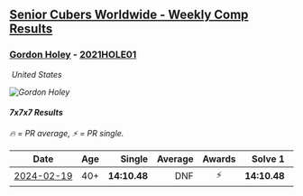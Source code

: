 <style>table {white-space: nowrap;}</style>
<link rel="stylesheet" type="text/css" href="/scw-comp/css/flags.css" />

## [Senior Cubers Worldwide - Weekly Comp Results](/scw-comp/results/)
### [Gordon Holey](README.md) - [2021HOLE01](https://www.worldcubeassociation.org/persons/2021HOLE01?event=777)

<i class="flag flag-US" />&nbsp;United States

![Gordon Holey](1642020105.jpg)

#### 7x7x7 Results

<span style="white-space: nowrap;">🔥 = PR average</span>, <span style="white-space: nowrap;">⚡ = PR single</span>.

| Date | Age | Single | Average | Awards | Solve 1 | Solve 2 | Solve 3 | Video |
| :--: | :--: | --: | --: | :--: | --: | --: | --: | :-- |
| [2024-02-19](../../results/2024-02-19/777.md) | 40+ | **14:10.48** | DNF | ⚡ | **14:10.48** | 14:24.03 | DNS | [Desktop](https://www.facebook.com/766997877/videos/1592531088231629) / [Mobile](https://m.facebook.com/766997877/videos/1592531088231629) |


<!-- Global site tag (gtag.js) - Google Analytics -->
<script async src="https://www.googletagmanager.com/gtag/js?id=UA-86348435-3"></script>
<script>window.dataLayer = window.dataLayer || []; function gtag() {dataLayer.push(arguments);} gtag('js', new Date()); gtag('config', 'UA-86348435-3');</script>
